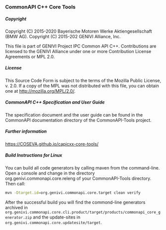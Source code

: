 ### CommonAPI C++ Core Tools

##### Copyright
Copyright (C) 2015-2020 Bayerische Motoren Werke Aktiengesellschaft (BMW AG).
Copyright (C) 2015-202 GENIVI Alliance, Inc.

This file is part of GENIVI Project IPC Common API C++.
Contributions are licensed to the GENIVI Alliance under one or more Contribution License Agreements or MPL 2.0.

##### License
This Source Code Form is subject to the terms of the Mozilla Public License, v. 2.0. If a copy of the MPL was not distributed with this file, you can obtain one at http://mozilla.org/MPL/2.0/.

##### CommonAPI C++ Specification and User Guide
The specification document and the user guide can be found in the CommonAPI documentation directory of the CommonAPI-Tools project.

##### Further information
https://COSEVA.github.io/capicxx-core-tools/

##### Build Instructions for Linux

You can build all code generators by calling maven from the command-line. Open a console and change in the directory org.genivi.commonapi.core.releng of your CommonAPI-Tools directory. Then call:

```bash
mvn -Dtarget.id=org.genivi.commonapi.core.target clean verify
```

After the successful build you will find the commond-line generators archived in `org.genivi.commonapi.core.cli.product/target/products/commonapi_core_generator.zip` and the update-sites in `org.genivi.commonapi.core.updatesite/target`.
